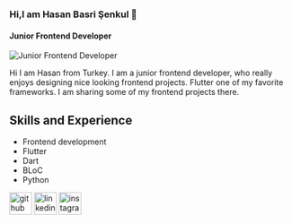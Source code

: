 
### Hi,I am Hasan Basri Şenkul 👋
#### Junior Frontend Developer

![Junior Frontend Developer](https://media-exp1.licdn.com/dms/image/C4E16AQHTF5XS0RrOoQ/profile-displaybackgroundimage-shrink_350_1400/0/1626299617039?e=1631750400&v=beta&t=A1i6XZ4UNnxYwZRaDwIywML7f2uCWj54IgtyRwB4UV8)



Hi I am Hasan from Turkey. I am a junior frontend developer, who really enjoys designing nice looking frontend projects. Flutter one of my favorite frameworks. I am sharing some of my frontend projects there.

## Skills and Experience

* Frontend development
* Flutter
* Dart
* BLoC
* Python


[<img src='https://cdn.jsdelivr.net/npm/simple-icons@3.0.1/icons/github.svg' alt='github' height='40'>](https://github.com/HasanBS)  [<img src='https://cdn.jsdelivr.net/npm/simple-icons@3.0.1/icons/linkedin.svg' alt='linkedin' height='40'>](https://www.linkedin.com/in/hasanbsenkul/)  [<img src='https://cdn.jsdelivr.net/npm/simple-icons@3.0.1/icons/instagram.svg' alt='instagram' height='40'>](https://www.instagram.com/hasannbs/)  


